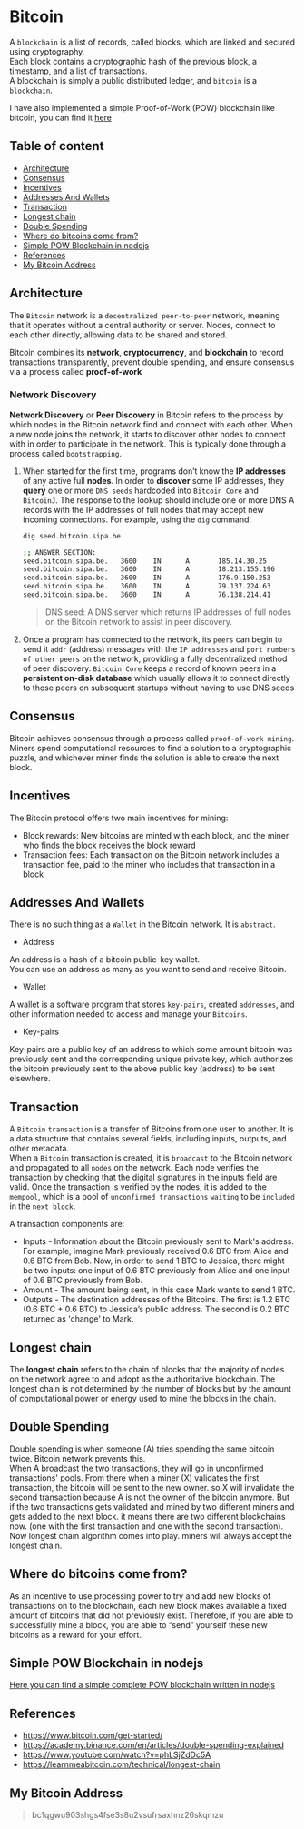 # Bitcoin

A `blockchain` is a list of records, called blocks, which are linked and secured using cryptography.  
Each block contains a cryptographic hash of the previous block, a timestamp, and a list of transactions.  
A blockchain is simply a public distributed ledger, and `bitcoin` is a `blockchain`.  

I have also implemented a simple Proof-of-Work (POW) blockchain like bitcoin, you can find it [here](https://github.com/mlibre/blockchain/tree/master/Tutorials/Bitcoin/pow-from-scratch)

## Table of content

- [Architecture](#architecture)
- [Consensus](#consensus)
- [Incentives](#incentives)
- [Addresses And Wallets](#addresses-and-wallets)
- [Transaction](#transaction)
- [Longest chain](#longest-chain)
- [Double Spending](#double-spending)
- [Where do bitcoins come from?](#where-do-bitcoins-come-from)
- [Simple POW Blockchain in nodejs](#simple-pow-blockchain-in-nodejs)
- [References](#references)
- [My Bitcoin Address](#my-bitcoin-address)

## Architecture

The `Bitcoin` network is a `decentralized peer-to-peer` network, meaning that it operates without a central authority or server. Nodes, connect to each other directly, allowing data to be shared and stored.  

Bitcoin combines its **network**, **cryptocurrency**, and **blockchain** to record transactions transparently, prevent double spending, and ensure consensus via a process called **proof-of-work**

### Network Discovery

**Network Discovery** or **Peer Discovery** in Bitcoin refers to the process by which nodes in the Bitcoin network find and connect with each other. When a new node joins the network, it starts to discover other nodes to connect with in order to participate in the network. This is typically done through a process called `bootstrapping`.

1. When started for the first time, programs don’t know the **IP addresses** of any active full **nodes**. In order to **discover** some IP addresses, they **query** one or more `DNS seeds` hardcoded into `Bitcoin Core` and `BitcoinJ`. The response to the lookup should include one or more DNS A records with the IP addresses of full nodes that may accept new incoming connections. For example, using the `dig` command:

   ```bash
   dig seed.bitcoin.sipa.be

   ;; ANSWER SECTION:
   seed.bitcoin.sipa.be.   3600    IN      A       185.14.30.25
   seed.bitcoin.sipa.be.   3600    IN      A       18.213.155.196
   seed.bitcoin.sipa.be.   3600    IN      A       176.9.150.253
   seed.bitcoin.sipa.be.   3600    IN      A       79.137.224.63
   seed.bitcoin.sipa.be.   3600    IN      A       76.138.214.41
   ```

   > DNS seed: A DNS server which returns IP addresses of full nodes on the Bitcoin network to assist in peer discovery.

2. Once a program has connected to the network, its `peers` can begin to send it `addr` (address) messages with the `IP addresses` and `port numbers of other peers` on the network, providing a fully decentralized method of peer discovery. `Bitcoin Core` keeps a record of known peers in a **persistent on-disk database** which usually allows it to connect directly to those peers on subsequent startups without having to use DNS seeds

## Consensus

Bitcoin achieves consensus through a process called `proof-of-work mining`. Miners spend computational resources to find a solution to a cryptographic puzzle, and whichever miner finds the solution is able to create the next block.

## Incentives

The Bitcoin protocol offers two main incentives for mining:

- Block rewards: New bitcoins are minted with each block, and the miner who finds the block receives the block reward
- Transaction fees: Each transaction on the Bitcoin network includes a transaction fee, paid to the miner who includes that transaction in a block

## Addresses And Wallets

There is no such thing as a `Wallet` in the Bitcoin network. It is `abstract`.  

- Address

An address is a hash of a bitcoin public-key wallet.  
You can use an address as many as you want to send and receive Bitcoin.  

- Wallet

A wallet is a software program that stores `key-pairs`, created `addresses`, and other information needed to access and manage your `Bitcoins`.  

- Key-pairs

Key-pairs are a public key of an address to which some amount bitcoin was previously sent and the corresponding unique private key, which authorizes the bitcoin previously sent to the above public key (address) to be sent elsewhere.

## Transaction

A `Bitcoin` `transaction` is a transfer of Bitcoins from one user to another. It is a data structure that contains several fields, including inputs, outputs, and other metadata.  
When a `Bitcoin` transaction is created, it is `broadcast` to the Bitcoin network and propagated to all `nodes` on the network. Each node verifies the transaction by checking that the digital signatures in the inputs field are valid. Once the transaction is verified by the nodes, it is added to the `mempool`, which is a pool of `unconfirmed transactions` `waiting` to be `included` in the `next block`.

A transaction components are:

- Inputs - Information about the Bitcoin previously sent to Mark's address. For example, imagine Mark previously received 0.6 BTC from Alice and 0.6 BTC from Bob. Now, in order to send 1 BTC to Jessica, there might be two inputs: one input of 0.6 BTC previously from Alice and one input of 0.6 BTC previously from Bob.
- Amount - The amount being sent, In this case Mark wants to send 1 BTC.
- Outputs - The destination addresses of the Bitcoins. The first is 1.2 BTC (0.6 BTC + 0.6 BTC) to Jessica’s public address. The second is 0.2 BTC returned as 'change' to Mark.

## Longest chain

The **longest chain** refers to the chain of blocks that the majority of nodes on the network agree to and adopt as the authoritative blockchain. The longest chain is not determined by the number of blocks but by the amount of computational power or energy used to mine the blocks in the chain.

## Double Spending

Double spending is when someone (A) tries spending the same bitcoin twice. Bitcoin network prevents this.  
When A broadcast the two transactions, they will go in unconfirmed transactions' pools. From there when a miner (X) validates the first transaction, the bitcoin will be sent to the new owner. so X will invalidate the second transaction because A is not the owner of the bitcoin anymore. But if the two transactions gets validated and mined by two different miners and gets added to the next block. it means there are two different blockchains now. (one with the first transaction and one with the second transaction). Now longest chain algorithm comes into play. miners will always accept the longest chain.  

## Where do bitcoins come from?

As an incentive to use processing power to try and add new blocks of transactions on to the blockchain, each new block makes available a fixed amount of bitcoins that did not previously exist. Therefore, if you are able to successfully mine a block, you are able to “send” yourself these new bitcoins as a reward for your effort.

## Simple POW Blockchain in nodejs

[Here you can find a simple complete POW blockchain written in nodejs](https://github.com/mlibre/blockchain/tree/master/Tutorials/Bitcoin/pow-from-scratch)

## References

- <https://www.bitcoin.com/get-started/>
- <https://academy.binance.com/en/articles/double-spending-explained>
- <https://www.youtube.com/watch?v=phLSjZdDc5A>
- <https://learnmeabitcoin.com/technical/longest-chain>

## My Bitcoin Address

> bc1qgwu903shgs4fse3s8u2vsufrsaxhnz26skqmzu
